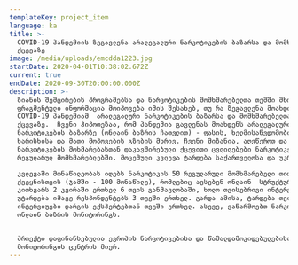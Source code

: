 ```yaml
---
templateKey: project_item
language: ka
title: >-
  COVID-19 პანდემიის ზეგავლენა არალეგალური ნარკოტიკების ბაზარსა და მომხმარებელთა
  ქცევაზე
image: /media/uploads/emcdda1223.jpg
startDate: 2020-04-01T10:38:02.672Z
current: true
endDate: 2020-09-30T20:00:00.000Z
description: >-
  ზიანის შემცირების პროგრამებსა და ნარკოტიკების მომხმარებელთა თემში მხოლოდ
  ფრაგმენტული ინფორმაცია მოიპოვება იმის შესახებ, თუ რა ზეგავლენა მოახდინა
  COVID-19 პანდემიამ  არალეგალური ნარკოტიკების ბაზარსა და მომხმარებელთა
  ქცევაზე.  ჩვენი ჰიპოთეზაა, რომ პანდემია გავლენას მოახდენს არალეგალური
  ნარკოტიკების ბაზარზე (ონლაინ ბაზრის ჩათვლით) - ფასის, ხელმისაწვდომობის,
  ხარისხისა და მათი მოპოვების გზების მხრივ. ჩვენი მიზანია, აღვწეროთ და შევაფასოთ
  ნარკოტიკების მოხმარებასთან დაკავშირებული ქცევითი ცვლილებები ნარკოტიკების
  რეგულარულ მომხმარებლებში. მოცემული კვლევა ტარდება საქართველოსა და უკრაინაში.

  კვლევაში მონაწილეობას იღებს ნარკოტიკის 50 რეგულარული მომხმარებელი თითოეული
  ქვეყნისთვის (ჯამში - 100 მონაწილე), რომლებიც ავსებენ ონლაინ  სტრუქტურირებულ
  კითხვარს 2 კვირაში ერთხელ 6 თვის განმავლობაში, ხოლო თვისებრივი ინტერვიუები
  უტარდება იმავე რესპონდენტებს 3 თვეში ერთხელ. გარდა ამისა, ტარდება თვისებრივი
  ინტერვიუები დარგის ექსპერტებთან თვეში ერთხელ. ასევე, ვაწარმოებთ ნარკოტიკების
  ონლაინ ბაზრის მონიტორინგს.


  პროექტი დაფინანსებულია ევროპის ნარკოტიკებისა და წამალდამოკიდებულებისა
  მონიტორინგის ცენტრის მიერ.
---
```


